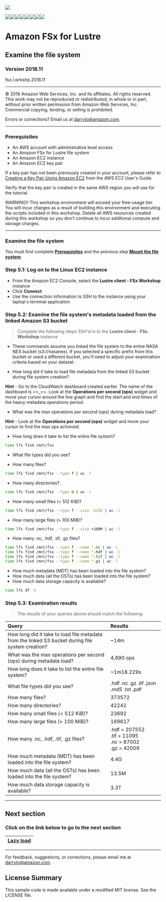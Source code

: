 ![](https://s3.amazonaws.com/aws-us-east-1/tutorial/AWS_logo_PMS_300x180.png)

![](https://s3.amazonaws.com/aws-us-east-1/tutorial/100x100_benefit_available.png)![](https://s3.amazonaws.com/aws-us-east-1/tutorial/100x100_benefit_ingergration.png)![](https://s3.amazonaws.com/aws-us-east-1/tutorial/100x100_benefit_ecryption-lock.png)![](https://s3.amazonaws.com/aws-us-east-1/tutorial/100x100_benefit_fully-managed.png)![](https://s3.amazonaws.com/aws-us-east-1/tutorial/100x100_benefit_lowcost-affordable.png)![](https://s3.amazonaws.com/aws-us-east-1/tutorial/100x100_benefit_performance.png)![](https://s3.amazonaws.com/aws-us-east-1/tutorial/100x100_benefit_scalable.png)![](https://s3.amazonaws.com/aws-us-east-1/tutorial/100x100_benefit_storage.png)

# **Amazon FSx for Lustre**

## Examine the file system

### Version 2018.11

fsx.l.wrkshp.2018.11

---

© 2018 Amazon Web Services, Inc. and its affiliates. All rights reserved. This work may not be  reproduced or redistributed, in whole or in part, without prior written permission from Amazon Web Services, Inc. Commercial copying, lending, or selling is prohibited.

Errors or corrections? Email us at [darrylo@amazon.com](mailto:darrylo@amazon.com).

---
### Prerequisites

* An AWS account with administrative level access
* An Amazon FSx for Lustre file system
* An Amazon EC2 instance
* An Amazon EC2 key pair

If a key pair has not been previously created in your account, please refer to [Creating a Key Pair Using Amazon EC2](http://docs.aws.amazon.com/AWSEC2/latest/UserGuide/ec2-key-pairs.html#having-ec2-create-your-key-pair) from the AWS EC2 User's Guide.  

Verify that the key pair is created in the same AWS region you will use for the tutorial.

WARNING!! This workshop environment will exceed your free-usage tier. You will incur charges as a result of building this environment and executing the scripts included in this workshop. Delete all AWS resources created during this workshop so you don’t continue to incur additional compute and storage charges.

---

### Examine the file system

You must first complete [**Prerequisites**](../0-prerequisites) and the previous step [**Mount the file system**](../4-mount-file-system).

### Step 5.1: Log on to the Linux EC2 instance

- From the Amazon EC2 Console, select the **Lustre client - FSx Workshop** instance
- Click **Connect**
- Use the connection information to SSH to the instance using your laptop's terminal application

### Step 5.2: Examine the file system's metadata loaded from the linked Amazon S3 bucket

> Complete the following steps SSH'd in to the **Lustre client - FSx Workshop** instance

- These commands assume you linked the file system to the entire NASA NEX bucket (s3://nasanex). If you selected a specific prefix from this bucket or used a different bucket, you'll need to adjust your examination criteria based on your dataset.

- How long did it take to load file metadata from the linked S3 bucket during file system creation?

**Hint** - Go to the CloudWatch dashboard created earlier. The name of the dashboard is <<region><_<<file-system-id>>. Look at the **Operations per second (ops)** widget and move your cursor around the line graph and find the start and end times of the heavy metadata operations period.

- What was the max operations per second (ops) during metadata load?

**Hint** - Look at the **Operations per second (ops)** widget and move your cursor to find the max ops achieved.


- How long does it take to list the entire file system?

```sh
time lfs find /mnt/fsx
```

- What file types did you see?


- How many files?
```sh
time lfs find /mnt/fsx --type f | wc -l
```

- How many directories?
```sh
time lfs find /mnt/fsx --type d | wc -l
```

- How many small files (< 512 KiB)?
```sh
time lfs find /mnt/fsx --type f --size -512k | wc -l
```

- How many large files (> 100 MiB)?
```sh
time lfs find /mnt/fsx --type f --size +100M | wc -l
```

- How many .nc, .hdf, .tif, .gz files?
```sh
time lfs find /mnt/fsx --type f --name *.nc | wc -l
time lfs find /mnt/fsx --type f --name *.hdf | wc -l
time lfs find /mnt/fsx --type f --name *.tif | wc -l
time lfs find /mnt/fsx --type f --name *.gz | wc -l

```

- How much metadata (MDT) has been loaded into the file system?
- How much data (all the OSTs) has been loaded into the file system?
- How much data storage capacity is available?
```sh
time lfs df -h

```


### Step 5.3: Examination results

> The results of your queries above should match the following:


| Query | Results |
| :--- | :--- |
| How long did it take to load file metadata from the linked S3 bucket during file system creation? | ~14m |
| What was the max operations per second (ops) during metadata load? | 4,890 ops |
| How long does it take to list the entire file system? | ~1m18.229s |
| What file types did you see? | .hdf  .nc  .gz  .tif  .json  .md5  .txt  .pdf |
| How many files? | 373572 |
| How many directories? | 42242 |
| How many small files (< 512 KiB)? | 23692 |
| How many large files (> 100 MiB)? | 169617 |
| How many .nc, .hdf, .tif, .gz files? | .hdf = 207552 <br> .tif = 11095 <br> .nc = 87002 <br> .gz = 42009|
| How much metadata (MDT) has been loaded into the file system? | 4.4G |
| How much data (all the OSTs) has been loaded into the file system? | 13.5M | 
| How much data storage capacity is available? | 3.3T |


---
## Next section
### Click on the link below to go to the next section

| [**Lazy load**](../6-lazy-load) |
| :---
---

For feedback, suggestions, or corrections, please email me at [darrylo@amazon.com](mailto:darrylo@amazon.com).

## License Summary

This sample code is made available under a modified MIT license. See the LICENSE file.

